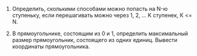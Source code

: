 
1) Определить, сколькими способами можно попасть на N-ю ступеньку, если перешагивать можно через 1, 2, ... K ступенек, К <= N.

2) В прямоугольнике, состоящим из 0 и 1, определить максимальный размер прямоугольник, состоящего из одних единиц. Вывести координаты прямоугольника.
